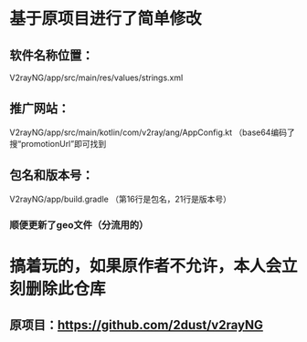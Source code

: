 # 基于原项目进行了简单修改

## 软件名称位置：
V2rayNG/app/src/main/res/values/strings.xml
## 推广网站：
V2rayNG/app/src/main/kotlin/com/v2ray/ang/AppConfig.kt （base64编码了 搜“promotionUrl”即可找到
## 包名和版本号：
V2rayNG/app/build.gradle （第16行是包名，21行是版本号）

### 顺便更新了geo文件（分流用的）

# 搞着玩的，如果原作者不允许，本人会立刻删除此仓库
## 原项目：https://github.com/2dust/v2rayNG
